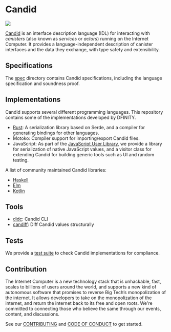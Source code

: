 # Candid

![](https://github.com/dfinity/candid/workflows/Rust/badge.svg)


[Candid](spec/Candid.md) is an interface description language (IDL) for interacting with _canisters_ (also known as _services_ or _actors_) running on the Internet Computer. It provides a language-independent description of canister interfaces and
the data they exchange, with type safety and extensibility.

## Specifications

The [spec](spec/) directory contains Candid specifications, including the language specification and soundness proof.

## Implementations

Candid supports several different programming languages.
This repository contains some of the implementations developed by DFINITY.

* [Rust](rust/): A serialization library based on Serde, and a compiler for generating bindings for other languages.
* Motoko: Compiler support for importing/export Candid files.
* JavaScript: As part of the [JavaScript User Library](https://www.npmjs.com/package/@dfinity/agent), we provide a library for serialization of native JavaScript values, and a visitor class for extending Candid for building generic tools such as UI and random testing.

A list of community maintained Candid libraries:

* [Haskell](https://github.com/nomeata/haskell-candid)
* [Elm](https://github.com/chenyan2002/ic-elm/)
* [Kotlin](https://github.com/seniorjoinu/candid-kt)

## Tools

* [didc](tools/didc): Candid CLI
* [candiff](tools/candiff): Diff Candid values structurally

## Tests

We provide a [test suite](test/) to check Candid implementations for compliance.

## Contribution

The Internet Computer is a new technology stack that is unhackable, fast, scales to billions of users around the world, and supports a new kind of autonomous software that promises to reverse Big Tech’s monopolization of the internet. It allows developers to take on the monopolization of the internet, and return the internet back to its free and open roots. We're committed to connecting those who believe the same through our events, content, and discussions.

See our [CONTRIBUTING](.github/CONTRIBUTING.md) and [CODE OF CONDUCT](.github/CODE_OF_CONDUCT.md) to get started.
